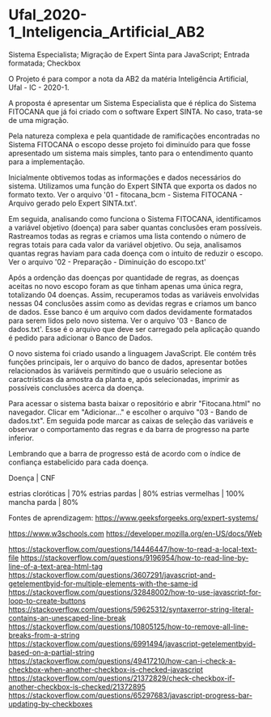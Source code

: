 # Ufal_2020-1_Inteligencia_Artificial_AB2
Sistema Especialista; Migração de Expert Sinta para JavaScript; Entrada formatada; Checkbox

O Projeto é para compor a nota da AB2 da matéria Inteligência Artificial, Ufal - IC - 2020-1.

A proposta é apresentar um Sistema Especialista que é réplica do Sistema FITOCANA que já foi criado com o software Expert SINTA. No caso, trata-se de uma migração.

Pela natureza complexa e pela quantidade de ramificações encontradas no Sistema FITOCANA o escopo desse projeto foi diminuído para que fosse apresentado um sistema mais simples, tanto para o entendimento quanto para a implementação.

Inicialmente obtivemos todas as informações e dados necessários do sistema. Utilizamos uma função do Expert SINTA que exporta os dados no formato texto. Ver o arquivo '01 - fitocana_bcm - Sistema FITOCANA - Arquivo gerado pelo Expert SINTA.txt'.

Em seguida, analisando como funciona o Sistema FITOCANA, identificamos a variável objetivo (doença) para saber quantas conclusões eram possíveis. Rastreamos todas as regras e criamos uma lista contendo o número de regras totais para cada valor da variável objetivo. Ou seja, analisamos quantas regras haviam para cada doença com o intuito de reduzir o escopo. Ver o arquivo '02 - Preparação - Diminuição do escopo.txt'

Após a ordenção das doenças por quantidade de regras, as doenças aceitas no novo escopo foram as que tinham apenas uma única regra, totalizando 04 doenças. Assim, recuperamos todas as variáveis envolvidas nessas 04 conclusões assim como as devidas regras e criamos um banco de dados. Esse banco é um arquivo com dados devidamente formatados para serem lidos pelo novo sistema. Ver o arquivo '03 - Banco de dados.txt'. Esse é o arquivo que deve ser carregado pela aplicação quando é pedido para adicionar o Banco de Dados.

O novo sistema foi criado usando a linguagem JavaScript. Ele contém três funções principais, ler o arquivo do banco de dados, apresentar botões relacionados às variáveis permitindo que o usuário selecione as caractrísticas da amostra da planta e, após selecionadas, imprimir as possíveis conclusões acerca da doença.

Para acessar o sistema basta baixar o repositório e abrir "Fitocana.html" no navegador. Clicar em "Adicionar..." e escolher o arquivo "03 - Bando de dados.txt". Em seguida pode marcar as caixas de seleção das variáveis e observar o comportamento das regras e da barra de progresso na parte inferior.

Lembrando que a barra de progresso está de acordo com o índice de confiança estabelicido para cada doença.

 Doença             | CNF

 estrias cloróticas | 70%
 estrias pardas     | 80%
 estrias vermelhas  | 100%
 mancha parda       | 80%

Fontes de aprendizagem:
https://www.geeksforgeeks.org/expert-systems/

https://www.w3schools.com
https://developer.mozilla.org/en-US/docs/Web

https://stackoverflow.com/questions/14446447/how-to-read-a-local-text-file
https://stackoverflow.com/questions/9196954/how-to-read-line-by-line-of-a-text-area-html-tag
https://stackoverflow.com/questions/3607291/javascript-and-getelementbyid-for-multiple-elements-with-the-same-id
https://stackoverflow.com/questions/32848002/how-to-use-javascript-for-loop-to-create-buttons
https://stackoverflow.com/questions/59625312/syntaxerror-string-literal-contains-an-unescaped-line-break
https://stackoverflow.com/questions/10805125/how-to-remove-all-line-breaks-from-a-string
https://stackoverflow.com/questions/6991494/javascript-getelementbyid-based-on-a-partial-string
https://stackoverflow.com/questions/49417210/how-can-i-check-a-checkbox-when-another-checkbox-is-checked-javascript
https://stackoverflow.com/questions/21372829/check-checkbox-if-another-checkbox-is-checked/21372895
https://stackoverflow.com/questions/65297683/javascript-progress-bar-updating-by-checkboxes